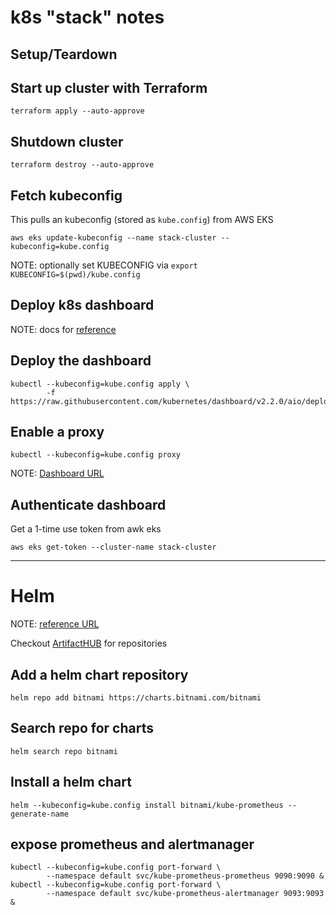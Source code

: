 k8s "stack" notes
=================

Setup/Teardown
--------------

## Start up cluster with Terraform

    terraform apply --auto-approve


## Shutdown cluster

    terraform destroy --auto-approve


Fetch kubeconfig
----------------

This pulls an kubeconfig (stored as `kube.config`) from AWS EKS

    aws eks update-kubeconfig --name stack-cluster --kubeconfig=kube.config


NOTE: optionally set KUBECONFIG via `export KUBECONFIG=$(pwd)/kube.config`


Deploy k8s dashboard
--------------------

NOTE: docs for [reference](https://kubernetes.io/docs/tasks/access-application-cluster/web-ui-dashboard/)

## Deploy the dashboard

    kubectl --kubeconfig=kube.config apply \
            -f https://raw.githubusercontent.com/kubernetes/dashboard/v2.2.0/aio/deploy/recommended.yaml

## Enable a proxy

    kubectl --kubeconfig=kube.config proxy


NOTE: [Dashboard URL](http://localhost:8001/api/v1/namespaces/kubernetes-dashboard/services/https:kubernetes-dashboard:/proxy/#/overview?namespace=default)


Authenticate dashboard
----------------------
Get a 1-time use token from awk eks

    aws eks get-token --cluster-name stack-cluster



----

Helm
====

NOTE: [reference URL](https://helm.sh/docs/intro/quickstart/)

Checkout [ArtifactHUB](https://artifacthub.io/packages/search?kind=0) for repositories



## Add a helm chart repository

    helm repo add bitnami https://charts.bitnami.com/bitnami


## Search repo for charts

    helm search repo bitnami


## Install a helm chart

    helm --kubeconfig=kube.config install bitnami/kube-prometheus --generate-name


## expose prometheus and alertmanager

    kubectl --kubeconfig=kube.config port-forward \
            --namespace default svc/kube-prometheus-prometheus 9090:9090 &
    kubectl --kubeconfig=kube.config port-forward \
            --namespace default svc/kube-prometheus-alertmanager 9093:9093 &



